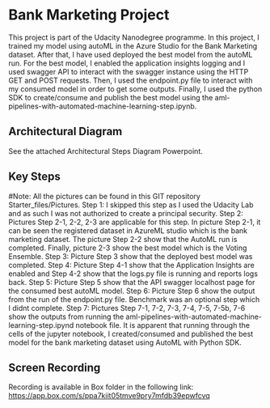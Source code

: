 
# Bank Marketing Project

This project is part of the Udacity Nanodegree programme. In this project, I trained my model using autoML in the Azure Studio for the Bank Marketing dataset. After that, I have used deployed the best model from the autoML run. For the best model, I enabled the application insights logging and I used swagger API to interact with the swagger instance using the HTTP GET and POST requests. Then, I used the endpoint.py file to interact with my consumed model in order to get some outputs. Finally, I used the python SDK to create/consume and publish the best model using the aml-pipelines-with-automated-machine-learning-step.ipynb.

## Architectural Diagram

See the attached Architectural Steps Diagram Powerpoint.

## Key Steps

#Note: All the pictures can be found in this GIT repository Starter_files/Pictures. 
Step 1: I skipped this step as I used the Udacity Lab and as such I was not authorized to create a principal security.
Step 2: Pictures Step 2-1, 2-2, 2-3 are applicable for this step. In picture Step 2-1, it can be seen the registered dataset in AzureML studio which is the bank marketing dataset. The picture Step 2-2 show that the AutoML run is completed. Finally, picture 2-3 show the best model which is the Voting Ensemble. 
Step 3: Picture Step 3 show that the deployed best model was completed.
Step 4: Picture Step 4-1 show that the Application Insights are enabled and Step 4-2 show that the logs.py file is running and reports logs back.
Step 5: Picture Step 5 show that the API swagger localhost page for the consumed best autoML model.
Step 6: Picture Step 6 show the output from the run of the endpoint.py file. Benchmark was an optional step which I didnt complete.
Step 7: Pictures Step 7-1, 7-2, 7-3, 7-4, 7-5, 7-5b, 7-6 show the outputs from running the aml-pipelines-with-automated-machine-learning-step.ipynd notebook file. It is apparent that running through the cells of the jupyter notebook, I created/consumed and published the best model for the bank marketing dataset using AutoML with Python SDK. 

## Screen Recording

Recording is available in Box folder in the following link:
https://app.box.com/s/ppa7kiit05tmve9pry7mfdb39epwfcvq

 

